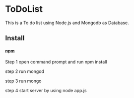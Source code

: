# ToDoList
This is a To do list using Node.js and Mongodb as Database.

## Install

#### [npm](https://www.npmjs.com/package/toastr)
Step 1
open command prompt and run npm install

step 2
run mongod

step 3 
run mongo

step 4
start server by using node app.js 
